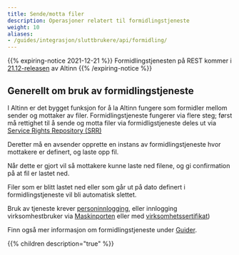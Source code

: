 ```yaml
---
title: Sende/motta filer
description: Operasjoner relatert til formidlingstjeneste
weight: 10
aliases:
- /guides/integrasjon/sluttbrukere/api/formidling/
---
```


{{% expiring-notice 2021-12-21 %}}
Formidlingstjenesten på REST kommer i [21.12-releasen](/docs/ny-funksjonalitet/prodsetting/) av Altinn
{{% /expiring-notice %}}

## Generellt om bruk av formidlingstjeneste
I Altinn er det bygget funksjon for å la Altinn fungere som formidler mellom sender og mottaker av filer. 
Formidlingstjeneste fungerer via flere steg; 
først må rettighet til å sende og motta filer via formidligstjeneste deles ut via [Service Rights Repository (SRR)](../api/tjenesteeiere/rest/tjenesteeierstyrte-rettigheter/)

Deretter må en avsender opprette en instans av formidlingstjeneste hvor mottakere er definert, og laste opp fil.

Når dette er gjort vil så mottakere kunne laste ned filene, og gi confirmation på at fil er lastet ned.

Filer som er blitt lastet ned eller som går ut på dato definert i formidlingstjeneste vil bli automatisk slettet.

Bruk av tjeneste krever [personinnlogging](../kom-i-gang/person/), eller innlogging virksomhestbruker via 
[Maskinporten](../kom-i-gang/virksomhet/#autentisering-med-virksomhetsbruker-og-maskinporten) 
eller med [virksomhetssertifikat](../kom-i-gang/virksomhet/#autentisering-med-virksomhetsbruker-og-virksomhetssertifikat))

Finn også mer informasjon om formidlingstjeneste under [Guider](/docs/guides/).

{{% children description="true" %}}
